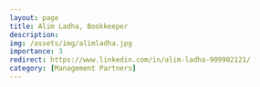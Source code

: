 ```yaml
---
layout: page
title: Alim Ladha, Bookkeeper
description:                                                                     
img: /assets/img/alimladha.jpg
importance: 3
redirect: https://www.linkedin.com/in/alim-ladha-909902121/
category: [Management Partners]
---
```

